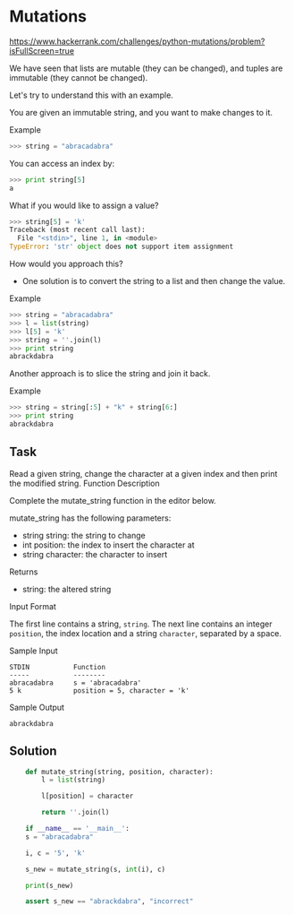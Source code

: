 # Mutations

https://www.hackerrank.com/challenges/python-mutations/problem?isFullScreen=true

We have seen that lists are mutable (they can be changed), and tuples are immutable (they cannot be changed).

Let's try to understand this with an example.

You are given an immutable string, and you want to make changes to it.

Example

```py
>>> string = "abracadabra"
```

You can access an index by:

```py
>>> print string[5]
a
```

What if you would like to assign a value?

```py
>>> string[5] = 'k' 
Traceback (most recent call last):
  File "<stdin>", line 1, in <module>
TypeError: 'str' object does not support item assignment
```

How would you approach this?

* One solution is to convert the string to a list and then change the value.

Example

```py
>>> string = "abracadabra"
>>> l = list(string)
>>> l[5] = 'k'
>>> string = ''.join(l)
>>> print string
abrackdabra
```

Another approach is to slice the string and join it back.

Example

```py
>>> string = string[:5] + "k" + string[6:]
>>> print string
abrackdabra
```

## Task

Read a given string, change the character at a given index and then print the modified string.
Function Description

Complete the mutate_string function in the editor below.

mutate_string has the following parameters:

* string string: the string to change
* int position: the index to insert the character at
* string character: the character to insert

Returns

* string: the altered string

Input Format

The first line contains a string, `string`.
The next line contains an integer `position`, the index location and a string `character`, separated by a space.

Sample Input

```
STDIN           Function
-----           --------
abracadabra     s = 'abracadabra'
5 k             position = 5, character = 'k'
```

Sample Output

`abrackdabra`

## Solution

```py
    def mutate_string(string, position, character):
        l = list(string)

        l[position] = character

        return ''.join(l)

    if __name__ == '__main__':
    s = "abracadabra"

    i, c = '5', 'k'

    s_new = mutate_string(s, int(i), c)

    print(s_new)

    assert s_new == "abrackdabra", "incorrect"
```